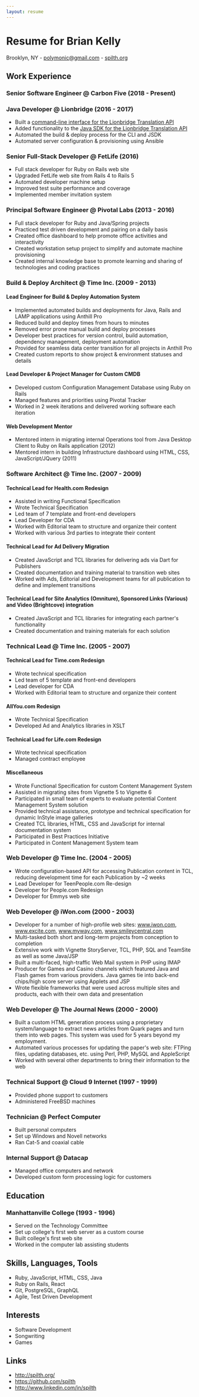 ```yaml
---
layout: resume
---
```


# Resume for Brian Kelly

Brooklyn, NY - <polymonic@gmail.com> - [spilth.org](http://spilth.org)

## Work Experience

### Senior Software Engineer @ Carbon Five (2018 - Present)

### Java Developer @ Lionbridge (2016 - 2017)

- Built a [command-line interface for the Lionbridge Translation API](https://bitbucket.org/liox-ondemand/liox-content-cli)
- Added functionality to the [Java SDK for the Lionbridge Translation API](https://bitbucket.org/liox-ondemand/liox-content-sdk-java)
- Automated the build & deploy process for the CLI and JSDK
- Automated server configuration & provisioning using Ansible

### Senior Full-Stack Developer @ FetLife (2016)

- Full stack developer for Ruby on Rails web site
- Upgraded FetLife web site from Rails 4 to Rails 5
- Automated developer machine setup
- Improved test suite performance and coverage
- Implemented member invitation system

### Principal Software Engineer @ Pivotal Labs (2013 - 2016)

- Full stack developer for Ruby and Java/Spring projects
- Practiced test driven development and pairing on a daily basis
- Created office dashboard to help promote office activities and interactivity
- Created workstation setup project to simplify and automate machine provisioning
- Created internal knowledge base to promote learning and sharing of technologies and coding practices

### Build & Deploy Architect @ Time Inc. (2009 - 2013)

#### Lead Engineer for Build & Deploy Automation System

- Implemented automated builds and deployments for Java, Rails and LAMP applications using Anthill Pro
- Reduced build and deploy times from hours to minutes
- Removed error prone manual build and deploy processes
- Developer best practices for version control, build automation, dependency management, deployment automation
- Provided for seamless data center transition for all projects in Anthill Pro
- Created custom reports to show project & environment statuses and details

#### Lead Developer & Project Manager for Custom CMDB

- Developed custom Configuration Management Database using Ruby on Rails
- Managed features and priorities using Pivotal Tracker
- Worked in 2 week iterations and delivered working software each iteration

#### Web Development Mentor

- Mentored intern in migrating internal Operations tool from Java Desktop Client to Ruby on Rails application (2012)
- Mentored intern in building Infrastructure dashboard using HTML, CSS, JavaScript/JQuery (2011)

### Software Architect @ Time Inc. (2007 - 2009)

#### Technical Lead for Health.com Redesign

- Assisted in writing Functional Specification
- Wrote Technical Specification
- Led team of 7 template and front-end developers
- Lead Developer for CDA
- Worked with Editorial team to structure and organize their content
- Worked with various 3rd parties to integrate their content

#### Technical Lead for Ad Delivery Migration

- Created JavaScript and TCL libraries for delivering ads via Dart for Publishers
- Created documentation and training material to transition web sites
- Worked with Ads, Editorial and Development teams for all publication to define and implement transitions

#### Technical Lead for Site Analytics (Omniture), Sponsored Links (Various) and Video (Brightcove) integration

- Created JavaScript and TCL libraries for integrating each partner's functionality
- Created documentation and training materials for each solution

### Technical Lead @ Time Inc. (2005 - 2007)

#### Technical Lead for Time.com Redesign

- Wrote technical specification
- Led team of 5 template and front-end developers
- Lead developer for CDA
- Worked with Editorial team to structure and organize their content

#### AllYou.com Redesign

- Wrote Technical Specification
- Developed Ad and Analytics libraries in XSLT

#### Technical Lead for Life.com Redesign

- Wrote technical specification
- Managed contract employee

#### Miscellaneous

- Wrote Functional Specification for custom Content Management System
- Assisted in migrating sites from Vignette 5 to Vignette 6
- Participated in small team of experts to evaluate potential Content Management System solution
- Provided technical assistance, prototype and technical specification for dynamic InStyle image galleries
- Created TCL libraries, HTML, CSS and JavaScript for internal documentation system
- Participated in Best Practices Initiative
- Participated in Content Management System team

### Web Developer @ Time Inc. (2004 - 2005)

- Wrote configuration-based API for accessing Publication content in TCL, reducing development time for each Publication by ~2 weeks
- Lead Developer for TeenPeople.com Re-design
- Developer for People.com Redesign
- Developer for Emmys web site

### Web Developer @ iWon.com (2000 - 2003)

- Developer for a number of high-profile web sites: www.iwon.com, www.excite.com, www.myway.com, www.smileycentral.com
- Multi-tasked both short and long-term projects from conception to completion
- Extensive work with Vignette StoryServer, TCL, PHP, SQL and TeamSite as well as some Java/JSP
- Built a multi-faced, high-traffic Web Mail system in PHP using IMAP
- Producer for Games and Casino channels which featured Java and Flash games from various providers. Java games tie into back-end chips/high score server using Applets and JSP
- Wrote flexible frameworks that were used across multiple sites and products, each with their own data and presentation

### Web Developer @ The Journal News (2000 - 2000)

- Built a custom HTML generation process using a proprietary system/language to extract news articles from Quark pages and turn them into web pages. This system was used for 5 years beyond my employment.
- Automated various processes for updating the paper's web site: FTPing files, updating databases, etc. using Perl, PHP, MySQL and AppleScript
- Worked with several other departments to bring their information to the web

### Technical Support @ Cloud 9 Internet (1997 - 1999)

- Provided phone support to customers
- Administered FreeBSD machines

### Technician @ Perfect Computer

- Built personal computers
- Set up Windows and Novell networks
- Ran Cat-5 and coaxial cable

### Internal Support @ Datacap

- Managed office computers and network
- Developed custom form processing logic for customers

## Education

### Manhattanville College (1993 - 1996)

- Served on the Technology Committee
- Set up college's first web server as a custom course
- Built college's first web site
- Worked in the computer lab assisting students

## Skills, Languages, Tools

- Ruby, JavaScript, HTML, CSS, Java
- Ruby on Rails, React
- Git, PostgreSQL, GraphQL
- Agile, Test Driven Development

## Interests

- Software Development
- Songwriting
- Games

## Links

- <http://spilth.org/>
- <https://github.com/spilth>
- <http://www.linkedin.com/in/spilth>

